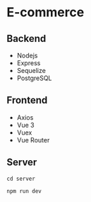 # E-commerce

## Backend

- Nodejs
- Express
- Sequelize
- PostgreSQL

## Frontend

- Axios
- Vue 3
- Vuex
- Vue Router

## Server

`cd server`

`npm run dev`
